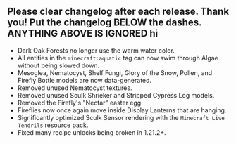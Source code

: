 Please clear changelog after each release.
Thank you!
Put the changelog BELOW the dashes. ANYTHING ABOVE IS IGNORED
hi
-----------------
- Dark Oak Forests no longer use the warm water color.
- All entities in the `minecraft:aquatic` tag can now swim through Algae without being slowed down.
- Mesoglea, Nematocyst, Shelf Fungi, Glory of the Snow, Pollen, and Firefly Bottle models are now data-generated.
- Removed unused Nematocyst textures.
- Removed unused Sculk Shrieker and Stripped Cypress Log models.
- Removed the Firefly's "Nectar" easter egg.
- Fireflies now once again move inside Display Lanterns that are hanging.
- Significantly optimized Sculk Sensor rendering with the `Minecraft Live Tendrils` resource pack.
- Fixed many recipe unlocks being broken in 1.21.2+.
